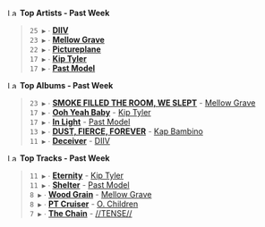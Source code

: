 <!--START_LASTFM_ARTISTS:{"period": "7day", "rows": 5}-->
<a href="https://last.fm" target="_blank"><img src="https://user-images.githubusercontent.com/17434202/215290617-e793598d-d7c9-428f-9975-156db1ba89cc.svg" alt="Last.fm Logo" width="18" height="13"/></a> **Top Artists - Past Week**

> `25 ▶️` ∙ **[DIIV](https://www.last.fm/music/DIIV)**<br/>
> `23 ▶️` ∙ **[Mellow Grave](https://www.last.fm/music/Mellow+Grave)**<br/>
> `22 ▶️` ∙ **[Pictureplane](https://www.last.fm/music/Pictureplane)**<br/>
> `17 ▶️` ∙ **[Kip Tyler](https://www.last.fm/music/Kip+Tyler)**<br/>
> `17 ▶️` ∙ **[Past Model](https://www.last.fm/music/Past+Model)**<br/>
<!--END_LASTFM_ARTISTS-->

<!--START_LASTFM_ALBUMS:{"period": "7day", "rows": 5}-->
<a href="https://last.fm" target="_blank"><img src="https://user-images.githubusercontent.com/17434202/215290617-e793598d-d7c9-428f-9975-156db1ba89cc.svg" alt="Last.fm Logo" width="18" height="13"/></a> **Top Albums - Past Week**

> `23 ▶️` ∙ **[SMOKE FILLED THE ROOM, WE SLEPT](https://www.last.fm/music/Mellow+Grave/SMOKE+FILLED+THE+ROOM,+WE+SLEPT)** - [Mellow Grave](https://www.last.fm/music/Mellow+Grave)<br/>
> `17 ▶️` ∙ **[Ooh Yeah Baby](https://www.last.fm/music/Kip+Tyler/Ooh+Yeah+Baby)** - [Kip Tyler](https://www.last.fm/music/Kip+Tyler)<br/>
> `17 ▶️` ∙ **[In Light](https://www.last.fm/music/Past+Model/In+Light)** - [Past Model](https://www.last.fm/music/Past+Model)<br/>
> `13 ▶️` ∙ **[DUST, FIERCE, FOREVER](https://www.last.fm/music/Kap+Bambino/DUST,+FIERCE,+FOREVER)** - [Kap Bambino](https://www.last.fm/music/Kap+Bambino)<br/>
> `11 ▶️` ∙ **[Deceiver](https://www.last.fm/music/DIIV/Deceiver)** - [DIIV](https://www.last.fm/music/DIIV)<br/>
<!--END_LASTFM_ALBUMS-->

<!--START_LASTFM_TRACKS:{"period": "7day", "rows": 5}-->
<a href="https://last.fm" target="_blank"><img src="https://user-images.githubusercontent.com/17434202/215290617-e793598d-d7c9-428f-9975-156db1ba89cc.svg" alt="Last.fm Logo" width="18" height="13"/></a> **Top Tracks - Past Week**

> `11 ▶️` ∙ **[Eternity](https://www.last.fm/music/Kip+Tyler/_/Eternity)** - [Kip Tyler](https://www.last.fm/music/Kip+Tyler)<br/>
> `11 ▶️` ∙ **[Shelter](https://www.last.fm/music/Past+Model/_/Shelter)** - [Past Model](https://www.last.fm/music/Past+Model)<br/>
> `8 ▶️` ∙ **[Wood Grain](https://www.last.fm/music/Mellow+Grave/_/Wood+Grain)** - [Mellow Grave](https://www.last.fm/music/Mellow+Grave)<br/>
> `8 ▶️` ∙ **[PT Cruiser](https://www.last.fm/music/O.+Children/_/PT+Cruiser)** - [O. Children](https://www.last.fm/music/O.+Children)<br/>
> `7 ▶️` ∙ **[The Chain](https://www.last.fm/music/%2F%2FTENSE%2F%2F/_/The+Chain)** - [//TENSE//](https://www.last.fm/music/%2F%2FTENSE%2F%2F)<br/>
<!--END_LASTFM_TRACKS-->